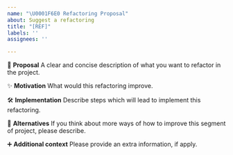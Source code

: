 ```yaml
---
name: "\U0001F6E0️ Refactoring Proposal"
about: Suggest a refactoring
title: "[REF]"
labels: ''
assignees: ''

---
```


🫴 **Proposal**
A clear and concise description of what you want to refactor in the project.

✨ **Motivation**
What would this refactoring improve.

🛠️ **Implementation**
Describe steps which will lead to implement this refactoring.

🔀 **Alternatives**
If you think about more ways of how to improve this segment of project, please describe.

➕ **Additional context**
Please provide an extra information, if apply.
